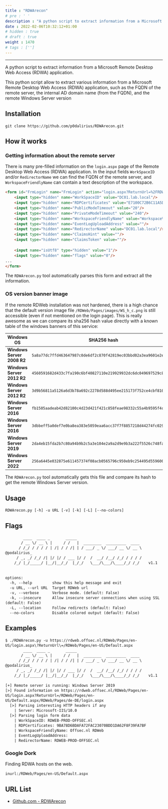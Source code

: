 ```yaml
---
title : "RDWArecon"
# pre : ' '
description : "A python script to extract information from a Microsoft Remote Desktop Web Access (RDWA) application."
date : 2022-02-06T10:32:12+01:00
# hidden : true
# draft : true
weight : 1470
# tags : ['']
---
```


---

A python script to extract information from a Microsoft Remote Desktop Web Access (RDWA) application.

This python script allow to extract various information from a Microsoft Remote Desktop Web Access (RDWA) application, such as the FQDN of the remote server, the internal AD domain name (from the FQDN), and the remote Windows Server version

## Installation

```plain
git clone https://github.com/p0dalirius/RDWArecon.git
```

## How it works

### Getting information about the remote server

There is many pre-filled information on the `login.aspx` page of the Remote Desktop Web Access (RDWA) application. In the input fields `WorkSpaceID` and/or `RedirectorName` we can find the FQDN of the remote server, and `WorkspaceFriendlyName` can contain a text description of the workspace.

```html
<form id="FrmLogin" name="FrmLogin" action="login.aspx?ReturnUrl=%2FRDWeb%2FPages%2Fen-US%2FDefault.aspx" method="post" onsubmit="return onLoginFormSubmit()">
    <input type="hidden" name="WorkSpaceID" value="DC01.lab.local"/>
    <input type="hidden" name="RDPCertificates" value="E7100C72B6C11A5D14DE115D801E100C79143C19"/>
    <input type="hidden" name="PublicModeTimeout" value="20"/>
    <input type="hidden" name="PrivateModeTimeout" value="240"/>
    <input type="hidden" name="WorkspaceFriendlyName" value="Workspace%20friendly%20name%20or%20description"/>
    <input type="hidden" name="EventLogUploadAddress" value=""/>
    <input type="hidden" name="RedirectorName" value="DC01.lab.local"/>
    <input type="hidden" name="ClaimsHint" value=""/>
    <input type="hidden" name="ClaimsToken" value=""/>
    
    <input name="isUtf8" type="hidden" value="1"/>
    <input type="hidden" name="flags" value="0"/>
...
</form>
```

The `RDWArecon.py` tool automatically parses this form and extract all the information.

### OS version banner image

If the remote RDWeb installation was not hardened, there is a high chance that the default version image file `/RDWeb/Pages/images/WS_h_c.png` is still accessible (even if not mentioned on the login page). This is really awesome as we can compare its sha256 hash value directly with a known table of the windows banners of this service:

| Windows OS                 | SHA256 hash                                                        | Banner                                                           |
| -------------------------- | ------------------------------------------------------------------ | ---------------------------------------------------------------- |
| **Windows Server 2008 R2** | `5a8a77dc7ffd463647987c0de6df2c870f42819ec03bbd02a3ea9601e2ed8a4b` | ![example](images/Windows%20Server%202008%20R2.png)           |
| **Windows Server 2012 R2** | `4560591682d433c7fa190c6bf40827110e219929932dc6dc049697529c8a98bc` | ![example](images/Windows%20Server%202012%20R2_white.png)     |
| **Windows Server 2012 R2** | `3d9b56811a5126a6d3b78a692c2278d588d495ee215173f752ce4cbf8102921c` | ![example](images/Windows%20Server%202012%20R2_black.png)     |
| **Windows Server 2016**    | `fb1505aadeab42d82100c4d23d421f421c858feae98332c55a4b9595f4cea541` | ![example](images/Windows%20Server%202016_black_bg_white.png) |
| **Windows Server 2016**    | `3dbbeff5a0def7e0ba8ea383e5059eaa6acc37f7f8857218d44274fc029cfc4b` | ![example](images/Windows%20Server%202016_black.png)          |
| **Windows Server 2019**    | `2da4eb15fda2b7c80a94b9b2c5a3e104e2a9a2d9e9b3a222f5526c748fadf792` | ![example](images/Windows%20Server%202019_black.png)          |
| **Windows Server 2022**    | `256a6445e032875e611457374f08acb0565796c950eb9c254495d559600c0367` | ![example](images/Windows%20Server%202022_black.png)          |

The `RDWArecon.py` tool automatically gets this file and compare its hash to get the remote Windows Server version.

## Usage

```plain
RDWArecon.py [-h] -u URL [-v] [-k] [-L] [--no-colors]
```

## Flags

```plain
        ____  ____ _       _____                             
       / __ \/ __ \ |     / /   |  ________  _________  ____ 
      / /_/ / / / / | /| / / /| | / ___/ _ \/ ___/ __ \/ __ \   @podalirius_
     / _, _/ /_/ /| |/ |/ / ___ |/ /  /  __/ /__/ /_/ / / / /   
    /_/ |_/_____/ |__/|__/_/  |_/_/   \___/\___/\____/_/ /_/    v1.1
                                                             
    
options:
  -h, --help         show this help message and exit
  -u URL, --url URL  Target RDWeb url
  -v, --verbose      Verbose mode. (default: False)
  -k, --insecure     Allow insecure server connections when using SSL (default: False)
  -L, --location     Follow redirects (default: False)
  --no-colors        Disable colored output (default: False)
```

## Examples

```plain
$ ./RDWArecon.py -u https://rdweb.offsec.nl/RDWeb/Pages/en-US/login.aspx\?ReturnUrl\=/RDWeb/Pages/en-US/Default.aspx     
        ____  ____ _       _____                             
       / __ \/ __ \ |     / /   |  ________  _________  ____ 
      / /_/ / / / / | /| / / /| | / ___/ _ \/ ___/ __ \/ __ \   @podalirius_
     / _, _/ /_/ /| |/ |/ / ___ |/ /  /  __/ /__/ /_/ / / / /   
    /_/ |_/_____/ |__/|__/_/  |_/_/   \___/\___/\____/_/ /_/    v1.1
                                                             
[+] Remote server is running: Windows Server 2019
[>] Found information on https://rdweb.offsec.nl/RDWeb/Pages/en-US/login.aspx?ReturnUrl=/RDWeb/Pages/en-US/Default.aspx/RDWeb/Pages/de-DE/login.aspx
  [>] Parsing interesting HTTP headers if any
    | Server: Microsoft-IIS/10.0
  [>] Parsing login form data
    | WorkSpaceID: RDWEB-PROD-OFFSEC.nl
    | RDPCertificates: 9BA78D6BDAFA72FAC23070BDD1DA62F8F39FA7BF
    | WorkspaceFriendlyName: Offsec.nl RDWeb
    | EventLogUploadAddress: 
    | RedirectorName: RDWEB-PROD-OFFSEC.nl
```

### Google Dork

Finding RDWA hosts on the web.

```plain
inurl:/RDWeb/Pages/en-US/Default.aspx
```

## URL List

- [Github.com - RDWArecon](https://github.com/p0dalirius/RDWArecon)
